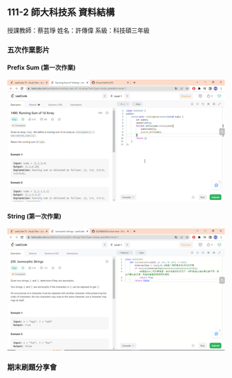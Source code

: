 ## 111-2 師大科技系 資料結構
授課教師：蔡芸琤
姓名：許傳偉
系級：科技碩三年級
### 五次作業影片
#### Prefix Sum (第一次作業)
[![Watch the video](https://github.com/ChuanWeiSYU/DS/blob/main/1480.%20Running%20Sum%20of%201d%20Array.png)](https://drive.google.com/file/d/1-7f9NE7cguYT7KwIZ-o3InL7Woz_VX1F/view?usp=share_link)
#### String (第一次作業)
[![Watch the video](https://github.com/ChuanWeiSYU/DS/blob/main/205.%20Isomorphic%20Strings.png)](https://drive.google.com/file/d/1E3UjKl_Knqv9hMipH_yq5ILgBPbWZ_h-/view?usp=sharing)
### 期末刷題分享會
